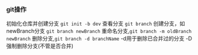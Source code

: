 ### git操作
初始化仓库并创建分支 `git init -b dev`
查看分支 `git branch`
创建分支，如newBranch分支 `git branch newBranch`
重命名分支,`git branch -m oldBranch newBranch`
删除分支,`git branch -d branchName` -d用于删除已合并过的分支 -D 强制删除分支(不管是否合并)
